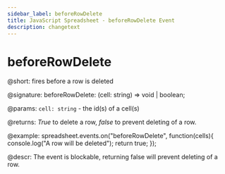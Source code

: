 ```yaml
---
sidebar_label: beforeRowDelete
title: JavaScript Spreadsheet - beforeRowDelete Event
description: changetext
---
```


# beforeRowDelete

@short: fires before a row is deleted

@signature: beforeRowDelete: (cell: string) => void | boolean;

@params:
`cell: string` - the id(s) of a cell(s)

@returns:
*True* to delete a row, *false* to prevent deleting of a row.

@example:
spreadsheet.events.on("beforeRowDelete", function(cells){
	console.log("A row will be deleted");
    return true;
});

@descr:
The event is blockable, returning false will prevent deleting of a row.
